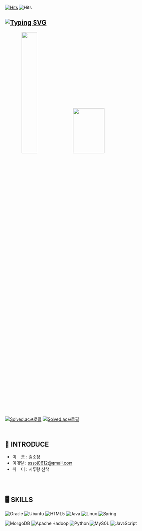 [![Hits](https://hits.seeyoufarm.com/api/count/incr/badge.svg?url=https%3A%2F%2Fgithub.com%2Fsssoj0612%2Fhit-counter&count_bg=%239199A0&title_bg=%23444A4D&icon=hey.svg&icon_color=%23FFFFFF&title=welcome&edge_flat=false)](https://hits.seeyoufarm.com)
![Hits](https://capsule-render.vercel.app/api?type=soft&color=6d819c&height=120&section=header&text=Hello%20World&fontSize=70&fontColor=f2f2f2&animation=blinking&stroke=1a1a1a&strokeWidth=3&)


[![Typing SVG](https://readme-typing-svg.demolab.com?font=Alkatra&weight=400&size=40&duration=3500&pause=3&color=6994CDEE&center=false&vCenter=false&multiline=true&repeat=true&width=1000&height=60&lines=This%20is%20Sojeong's%20Github!%20👋)](https://git.io/typing-svg)
---
<a style="text-align:center;">
<img src="https://github-readme-stats.vercel.app/api/top-langs/?username=sssoj0612&exclude_repo=sssoj0612.github.io&layout=compact&theme=nord" width="32%"/><img src="https://github-readme-stats.vercel.app/api?username=sssoj0612&theme=nord&show_icons=true" width="45%" height="148.89" />
</a>

[![Solved.ac프로필](http://mazassumnida.wtf/api/v2/generate_badge?boj=sssoj0612)](https://solved.ac/sssoj0612)
[![Solved.ac프로필](http://mazassumnida.wtf/api/mini/generate_badge?boj=sssoj0612)](https://solved.ac/sssoj0612)

<br>

## 📢 INTRODUCE
*  이&nbsp;&nbsp;&nbsp;&nbsp;름 : 김소정
*  이메일 : sssoj0612@gmail.com
*  취&nbsp;&nbsp;&nbsp;&nbsp;미 : 시루랑 산책

<br><br>

## :desktop_computer: SKILLS
![Oracle](https://img.shields.io/badge/Oracle-F80000?style=for-the-badge&logo=oracle&logoColor=white)
![Ubuntu](https://img.shields.io/badge/Ubuntu-E95420?style=for-the-badge&logo=ubuntu&logoColor=white)
![HTML5](https://img.shields.io/badge/html5-%23E34F26.svg?style=for-the-badge&logo=html5&logoColor=white)
![Java](https://img.shields.io/badge/java-%23ED8B00.svg?style=for-the-badge&logo=openjdk&logoColor=white)
![Linux](https://img.shields.io/badge/Linux-FCC624?style=for-the-badge&logo=linux&logoColor=black)
![Spring](https://img.shields.io/badge/spring-%236DB33F.svg?style=for-the-badge&logo=spring&logoColor=white)

![MongoDB](https://img.shields.io/badge/MongoDB-%234ea94b.svg?style=for-the-badge&logo=mongodb&logoColor=white)
![Apache Hadoop](https://img.shields.io/badge/Apache%20Hadoop-66CCFF?style=for-the-badge&logo=apachehadoop&logoColor=black)
![Python](https://img.shields.io/badge/python-3670A0?style=for-the-badge&logo=python&logoColor=ffdd54)
![MySQL](https://img.shields.io/badge/mysql-%2300f.svg?style=for-the-badge&logo=mysql&logoColor=white)
![JavaScript](https://img.shields.io/badge/javascript-%23323330.svg?style=for-the-badge&logo=javascript&logoColor=%23F7DF1E)
